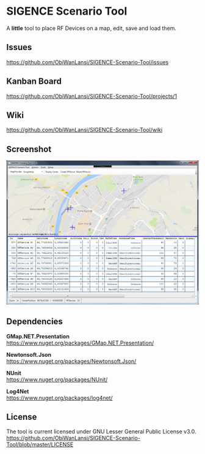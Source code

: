 # SIGENCE Scenario Tool

A **little** tool to place RF Devices on a map, edit, save and load them.


## Issues

https://github.com/ObiWanLansi/SIGENCE-Scenario-Tool/issues


## Kanban Board

https://github.com/ObiWanLansi/SIGENCE-Scenario-Tool/projects/1


## Wiki

https://github.com/ObiWanLansi/SIGENCE-Scenario-Tool/wiki


## Screenshot

![Sorry, but here should be a Screenshot :-(](Screenshots/MainApplication.jpg  "Screenshot from the MainWindow.")


## Dependencies

**GMap.NET.Presentation**<br/>
https://www.nuget.org/packages/GMap.NET.Presentation/

**Newtonsoft.Json**<br/>
https://www.nuget.org/packages/Newtonsoft.Json/

**NUnit**<br/>
https://www.nuget.org/packages/NUnit/

**Log4Net**<br/>
https://www.nuget.org/packages/log4net/


## License

The tool is current licensed under GNU Lesser General Public License v3.0.<br/>
https://github.com/ObiWanLansi/SIGENCE-Scenario-Tool/blob/master/LICENSE
